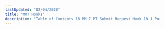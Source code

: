 ```yaml
---
lastUpdated: "02/04/2020"
title: "MM7 Hooks"
description: "Table of Contents 18 MM 7 MT Submit Request Hook 18 1 Purpose 18 2 Interface 18 3 Examples 19 MM 7 MT Submit Response Hook 19 1 Purpose 19 2 Interface 19 3 Examples 20 MM 7 Log Inband Bounce Hook 20 1 Purpose 20 2 Interface 20 3..."
---
```


